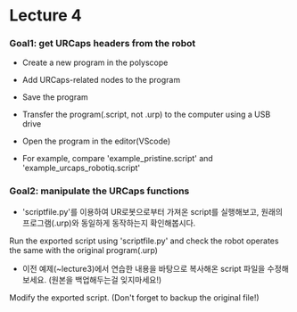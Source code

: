 # Lecture 4
### Goal1: get URCaps headers from the robot

- Create a new program in the polyscope

- Add URCaps-related nodes to the program

- Save the program

- Transfer the program(.script, not .urp) to the computer using a USB drive

- Open the program in the editor(VScode)

- For example, compare 'example_pristine.script' and 'example_urcaps_robotiq.script'

### Goal2: manipulate the URCaps functions

- 'scriptfile.py'를 이용하여 UR로봇으로부터 가져온 script를 실행해보고, 원래의 프로그램(.urp)와 동일하게 동작하는지 확인해봅시다.

Run the exported script using 'scriptfile.py' and check the robot operates the same with the original program(.urp)

- 이전 예제(~lecture3)에서 연습한 내용을 바탕으로 복사해온 script 파일을 수정해보세요. (원본을 백업해두는걸 잊지마세요!)

Modify the exported script. (Don't forget to backup the original file!)